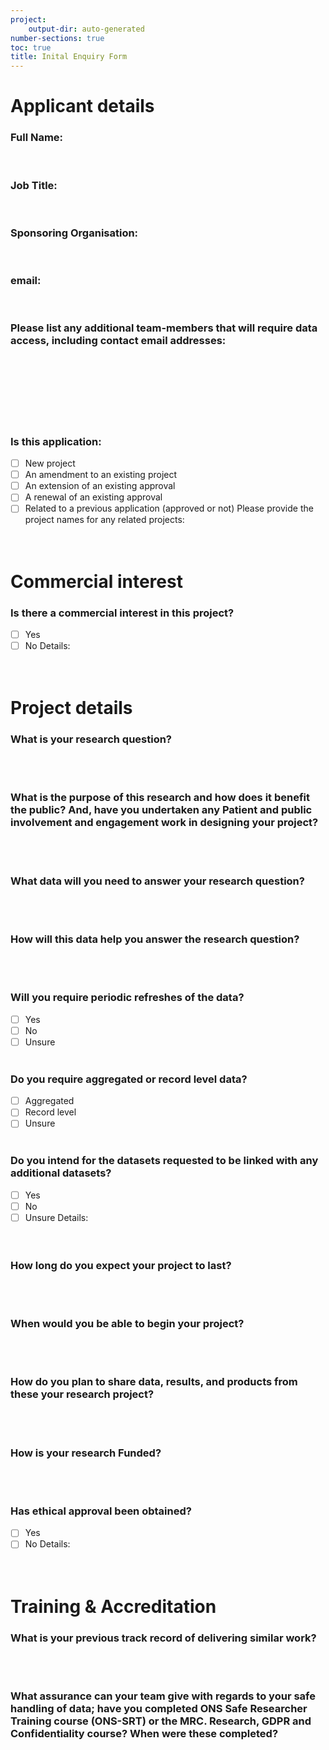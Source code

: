 ```yaml
---
project:
    output-dir: auto-generated
number-sections: true
toc: true
title: Inital Enquiry Form
---
```


# Applicant details

### Full Name:
&nbsp;  

### Job Title:
&nbsp;  

### Sponsoring Organisation:
&nbsp;  

### email:
&nbsp;  

### Please list any additional team-members that will require data access, including contact email addresses:
&nbsp;  
&nbsp;  
&nbsp;  
&nbsp;  
&nbsp;  
&nbsp;  

### Is this application:  
- [ ]  New project
- [ ]  An amendment to an existing project
- [ ]  An extension of an existing approval
- [ ]  A renewal of an existing approval
- [ ]  Related to a previous application (approved or not)
Please provide the project names for any related projects:  
&nbsp;  
&nbsp;  

# Commercial interest
### Is there a commercial interest in this project?
- [ ]  Yes
- [ ]  No
Details:  
&nbsp;  
&nbsp;  

# Project details
### What is your research question?  
&nbsp;  
&nbsp;  

### What is the purpose of this research and how does it benefit the public? And, have you undertaken any Patient and public involvement and engagement work in designing your project?  
&nbsp;  
&nbsp;  

### What data will you need to answer your research question?  
&nbsp;  
&nbsp;  

### How will this data help you answer the research question?  
&nbsp;  
&nbsp;  

### Will you require periodic refreshes of the data? 
- [ ]  Yes
- [ ]  No
- [ ]  Unsure
&nbsp;  
&nbsp;  

### Do you require aggregated or record level data? 
- [ ]  Aggregated
- [ ]  Record level
- [ ]  Unsure
&nbsp;  
&nbsp;  

### Do you intend for the datasets requested to be linked with any additional datasets?  
- [ ]  Yes
- [ ]  No
- [ ]  Unsure
Details:  
&nbsp;  
&nbsp;  

### How long do you expect your project to last?  
&nbsp;  
&nbsp;  

### When would you be able to begin your project?  
&nbsp;  
&nbsp;  

 

### How do you plan to share data, results, and products from these your research project?  
&nbsp;  
&nbsp;  

### How is your research Funded?  
&nbsp;  
&nbsp;  

### Has ethical approval been obtained?  
- [ ]  Yes
- [ ]  No
Details:  
&nbsp;  
&nbsp;  

# Training & Accreditation

### What is your previous track record of delivering similar work?  
&nbsp;  
&nbsp;  

### What assurance can your team give with regards to your safe handling of data; have you completed ONS Safe Researcher Training course (ONS-SRT) or the MRC. Research, GDPR and Confidentiality course? When were these completed?  
&nbsp;  
&nbsp;  

